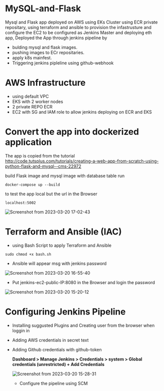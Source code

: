 # MySQL-and-Flask

Mysql and Flask app deployed on AWS using  EKs Cluster using ECR private repositary, using terraform and ansible to provision the infastrusture and configure the EC2 to be configured as Jenkins Master and deploying eth app, 
Deployed the App through jenkins pipeline by
- bulding mysql and flask images.
- pushing images to ECr repositaries. 
- apply k8s mainfest.
- Triggering jenkins pipleline using github-webhook

# AWS Infrastructure 

- using default VPC 
- EKS with 2 worker nodes
- 2 private REPO ECR
- EC2 with SG and IAM role to allow jenkins deploying on ECR and EKS

# Convert the app into dockerized application

The app is copied from the tutorial http://code.tutsplus.com/tutorials/creating-a-web-app-from-scratch-using-python-flask-and-mysql--cms-22972

build Flask image and mysql image with database table 
run 
```
docker-compose up --build
```
to test the app local but the url in the Browser
```
localhost:5002
```
![Screenshot from 2023-03-20 17-02-43](https://user-images.githubusercontent.com/110065223/226381379-887c4895-f1b0-400c-8c76-dcab1ec4ed95.png)


# Terraform and Ansible (IAC)

- using Bash Script to apply Terraform and Ansible 

```
sudo chmod +x bash.sh
```

- Ansible will appear msg with jenkins password

![Screenshot from 2023-03-20 16-55-40](https://user-images.githubusercontent.com/110065223/226382091-7c62f0a7-4432-4a5f-b1b8-b0ba1405cfb8.png)

- Put jenkins-ec2-public-IP:8080 in the Browser and login the password

![Screenshot from 2023-03-20 15-20-12](https://user-images.githubusercontent.com/110065223/226382661-3c2c8412-67eb-48e0-aedd-f8d54010be5a.png)

# Configuring Jenkins Pipeline

- Installing suggusted Plugins and Creating user from the browser when loggin in

- Adding AWS credentials in secret text 

- Adding Github credentials with github-token

  **Dashboard > Manage Jenkins > Credentials > system > Global credentials (unrestricted) + Add Credentials**
  
  ![Screenshot from 2023-03-20 15-28-31](https://user-images.githubusercontent.com/110065223/226387487-06627794-9707-4668-b13b-a8b7b706c2b2.png)
  
  - Configure the pipeline using SCM
  
  

  









